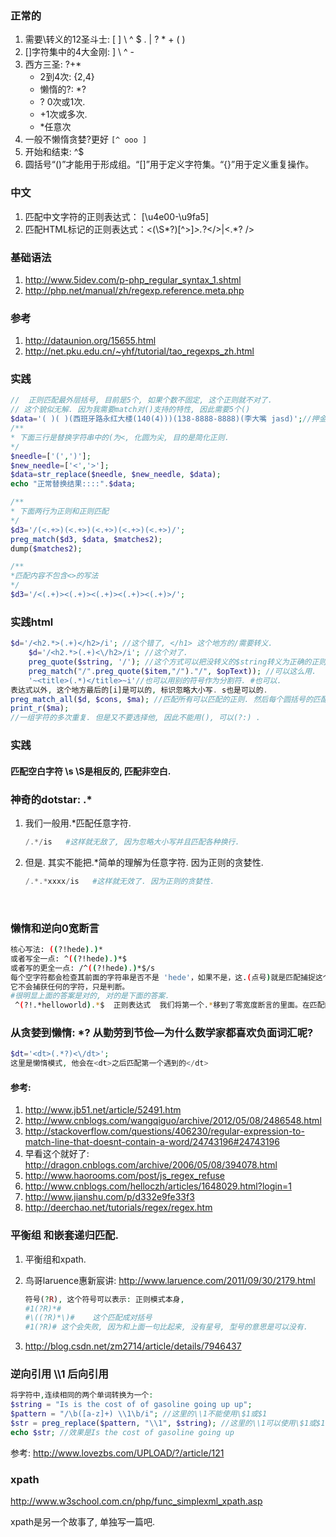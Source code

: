 ### 正常的

1. 需要\转义的12圣斗士: [ ] \ ^ $ . | ? * + ( )
2. []字符集中的4大金刚: ] \ ^ -
3. 西方三圣: ?+*  
   - 2到4次: {2,4}
   - 懒惰的?: *?
   - ? 0次或1次.
   - +1次或多次.
   - *任意次
4. 一般不懒惰贪婪?更好 `[^ ooo ]`
5. 开始和结束: ^$
6. 圆括号“()”才能用于形成组。“[]”用于定义字符集。“{}”用于定义重复操作。

### 中文

1. 匹配中文字符的正则表达式： [\u4e00-\u9fa5]
2. 匹配HTML标记的正则表达式：<(\S*?)[^>]*>.*?</>|<.*? />

### 基础语法

1. http://www.5idev.com/p-php_regular_syntax_1.shtml
2. http://php.net/manual/zh/regexp.reference.meta.php

### 参考

1. http://dataunion.org/15655.html
2. http://net.pku.edu.cn/~yhf/tutorial/tao_regexps_zh.html

### 实践

```php
//  正则匹配最外层括号, 目前是5个, 如果个数不固定, 这个正则就不对了.
// 这个貌似无解. 因为我需要match对()支持的特性, 因此需要5个()
$data='( )( )(西班牙路永红大楼(140(4)))(138-8888-8888)(李大嘴 jasd)';//押金
/**
* 下面三行是替换字符串中的(为<, 化圆为尖, 目的是简化正则.
*/
$needle=['(',')'];
$new_needle=['<','>'];
$data=str_replace($needle, $new_needle, $data);
echo "正常替换结果::::".$data;

/**
* 下面两行为正则和正则匹配
*/
$d3='/(<.+>)(<.+>)(<.+>)(<.+>)(<.+>)/';
preg_match($d3, $data, $matches2);
dump($matches2);

/**
*匹配内容不包含<>的写法
*/
$d3='/<(.+)><(.+)><(.+)><(.+)><(.+)>/';
```
### 实践html

```php
$d='/<h2.*>(.+)</h2>/i'; //这个错了, </h1> 这个地方的/需要转义.
	$d='/<h2.*>(.+)<\/h2>/i'; //这个对了.
	preg_quote($string, '/'); //这个方式可以把没转义的$string转义为正确的正则表达式.
	preg_match("/".preg_quote($item,"/")."/", $opText)); //可以这么用.
	'~<title>(.*)</title>~i'//也可以用别的符号作为分割符. #也可以.
表达式以外, 这个地方最后的[i]是可以的, 标识忽略大小写. s也是可以的.  
preg_match_all($d, $cons, $ma); //匹配所有可以匹配的正则. 然后每个圆括号的匹配都是一个数组.
print_r($ma);
//一组字符的多次重复. 但是又不要选择他, 因此不能用(), 可以(?:) .
```

### 实践

#### 匹配空白字符 \s \S是相反的, 匹配非空白.

### 神奇的dotstar: .*

1. 我们一般用.*匹配任意字符. 

   ```php
   /.*/is   #这样就无敌了, 因为忽略大小写并且匹配各种换行.
   ```

2. 但是. 其实不能把.*简单的理解为任意字符. 因为正则的贪婪性.

   ```php
   /.*.*xxxx/is   #这样就无效了. 因为正则的贪婪性.
   ```

   ​



### 懒惰和逆向0宽断言

```sh
核心写法: ((?!hede).)*  
或者写全一点: ^((?!hede).)*$  
或者写的更全一点: /^((?!hede).)*$/s
每个空字符都会检查其前面的字符串是否不是 'hede'，如果不是，这.(点号)就是匹配捕捉这个字符。表达式(?!hede).只执行一次，所以，我们将这个表达式用括号包裹成组(group)，然后用*(星号)修饰——匹配0次或多次：
它不会捕获任何的字符，只是判断。
#很明显上面的答案是对的, 对的是下面的答案.
 ^(?!.*helloworld).*$  正则表达式  我们将第一个.*移到了零宽度断言的里面。在匹配的时候首先匹配行首的位置，然后接下来是匹配行首后面的位置，要求此位置的后面不能是    .*helloworld 匹配的字符串，说白了要求此位置的后面不能是xxxxxxxxxxxxxxxxxxhelloworld 类似的字符串，这样就排除了从行首开始后面含有helloworld的情况了。
```
### 从贪婪到懒惰: *?  从勤劳到节俭—为什么数学家都喜欢负面词汇呢?
```php
$dt='<dt>(.*?)<\/dt>';
这里是懒惰模式, 他会在<dt>之后匹配第一个遇到的</dt>
```

#### 参考:

1. http://www.jb51.net/article/52491.htm
2. http://www.cnblogs.com/wangqiguo/archive/2012/05/08/2486548.html
3. http://stackoverflow.com/questions/406230/regular-expression-to-match-line-that-doesnt-contain-a-word/24743196#24743196
4. 早看这个就好了: http://dragon.cnblogs.com/archive/2006/05/08/394078.html
5. http://www.haorooms.com/post/js_regex_refuse
6. http://www.cnblogs.com/helloczh/articles/1648029.html?login=1
7. http://www.jianshu.com/p/d332e9fe33f3
8. http://deerchao.net/tutorials/regex/regex.htm



### 平衡组 和嵌套递归匹配.

1. 平衡组和xpath.

2. 鸟哥laruence惠新宸讲: http://www.laruence.com/2011/09/30/2179.html

   ```php
   符号(?R), 这个符号可以表示: 正则模式本身,
   #1(?R)*#
   #\((?R)*\)#    这个匹配成对括号
   #1(?R)# 这个会失败, 因为和上面一句比起来, 没有星号, 型号的意思是可以没有.
   ```

3. http://blog.csdn.net/zm2714/article/details/7946437

### 逆向引用 \\\1 后向引用

```php
将字符中,连续相同的两个单词转换为一个:
$string = "Is is the cost of of gasoline going up up"; 
$pattern = "/\b([a-z]+) \\1\b/i"; //这里的\\1不能使用\$1或$1 
$str = preg_replace($pattern, "\\1", $string); //这里的\\1可以使用\$1或$1，引用第一个子匹配 
echo $str; //效果是Is the cost of gasoline going up 
```

参考: http://www.lovezbs.com/UPLOAD/?/article/121

### xpath

http://www.w3school.com.cn/php/func_simplexml_xpath.asp

xpath是另一个故事了, 单独写一篇吧.